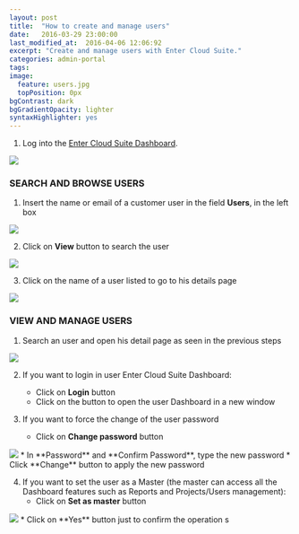 ```yaml
---
layout: post
title:  "How to create and manage users"
date:   2016-03-29 23:00:00
last_modified_at:  2016-04-06 12:06:92
excerpt: "Create and manage users with Enter Cloud Suite."
categories: admin-portal
tags:
image:
  feature: users.jpg
  topPosition: 0px
bgContrast: dark
bgGradientOpacity: lighter
syntaxHighlighter: yes
---
```


1. Log into the <a href="https://admin.entercloudsuite.com" target="_blank">Enter Cloud Suite Dashboard</a>.
<img class="responsive-guide-img" src="{{ site.baseurl_posts_img }}ecs-admin-portal-users-01.png">

### SEARCH AND BROWSE USERS

1. Insert the name or email of a customer user in the field **Users**, in the left box
<img class="responsive-guide-img" src="{{ site.baseurl_posts_img }}ecs-admin-portal-users-02.png">

2. Click on **View** button to search the user
<img class="responsive-guide-img" src="{{ site.baseurl_posts_img }}ecs-admin-portal-users-03.png">

3. Click on the name of a user listed to go to his details page
<img class="responsive-guide-img" src="{{ site.baseurl_posts_img }}ecs-admin-portal-users-04.png">

### VIEW AND MANAGE USERS

1. Search an user and open his detail page as seen in the previous steps
<img class="responsive-guide-img" src="{{ site.baseurl_posts_img }}ecs-admin-portal-users-05.png">

2. If you want to login in user Enter Cloud Suite Dashboard:
    * Click on **Login** button
    * Click on the button to open the user Dashboard in a new window

3. If you want to force the change of the user password
    * Click on **Change password** button
<img class="responsive-guide-img" src="{{ site.baseurl_posts_img }}ecs-admin-portal-users-06.png">
    * In **Password** and **Confirm Password**, type the new password
    * Click **Change** button to apply the new password

4. If you want to set the user as a Master (the master can access all the Dashboard features such as Reports and Projects/Users management):
    * Click on **Set as master** button
<img class="responsive-guide-img" src="{{ site.baseurl_posts_img }}ecs-admin-portal-users-07.png">
    * Click on **Yes** button just to confirm the operation s
